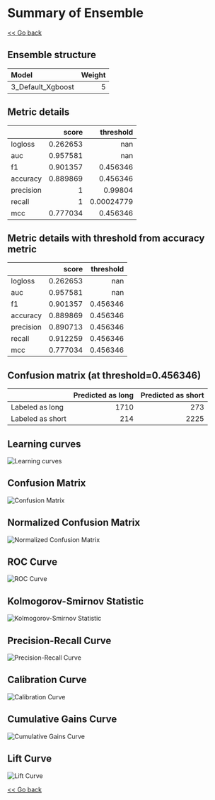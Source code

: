 # Summary of Ensemble

[<< Go back](../README.md)


## Ensemble structure
| Model             |   Weight |
|:------------------|---------:|
| 3_Default_Xgboost |        5 |

## Metric details
|           |    score |    threshold |
|:----------|---------:|-------------:|
| logloss   | 0.262653 | nan          |
| auc       | 0.957581 | nan          |
| f1        | 0.901357 |   0.456346   |
| accuracy  | 0.889869 |   0.456346   |
| precision | 1        |   0.99804    |
| recall    | 1        |   0.00024779 |
| mcc       | 0.777034 |   0.456346   |


## Metric details with threshold from accuracy metric
|           |    score |   threshold |
|:----------|---------:|------------:|
| logloss   | 0.262653 |  nan        |
| auc       | 0.957581 |  nan        |
| f1        | 0.901357 |    0.456346 |
| accuracy  | 0.889869 |    0.456346 |
| precision | 0.890713 |    0.456346 |
| recall    | 0.912259 |    0.456346 |
| mcc       | 0.777034 |    0.456346 |


## Confusion matrix (at threshold=0.456346)
|                  |   Predicted as long |   Predicted as short |
|:-----------------|--------------------:|---------------------:|
| Labeled as long  |                1710 |                  273 |
| Labeled as short |                 214 |                 2225 |

## Learning curves
![Learning curves](learning_curves.png)
## Confusion Matrix

![Confusion Matrix](confusion_matrix.png)


## Normalized Confusion Matrix

![Normalized Confusion Matrix](confusion_matrix_normalized.png)


## ROC Curve

![ROC Curve](roc_curve.png)


## Kolmogorov-Smirnov Statistic

![Kolmogorov-Smirnov Statistic](ks_statistic.png)


## Precision-Recall Curve

![Precision-Recall Curve](precision_recall_curve.png)


## Calibration Curve

![Calibration Curve](calibration_curve_curve.png)


## Cumulative Gains Curve

![Cumulative Gains Curve](cumulative_gains_curve.png)


## Lift Curve

![Lift Curve](lift_curve.png)



[<< Go back](../README.md)
